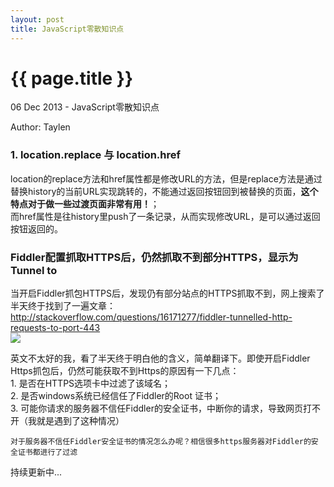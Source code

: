 ```yaml
---
layout: post
title: JavaScript零散知识点
---
```


{{ page.title }}
=================

<p class="meta">06 Dec 2013 - JavaScript零散知识点</p>
<p class="meta">Author: Taylen</p>


<h3>1. location.replace 与 location.href</h3>
<p>
	location的replace方法和href属性都是修改URL的方法，但是replace方法是通过替换history的当前URL实现跳转的，不能通过返回按钮回到被替换的页面，<b>这个特点对于做一些过渡页面非常有用！</b>；<br/>
	而href属性是往history里push了一条记录，从而实现修改URL，是可以通过返回按钮返回的。
	
</p>

<h3>Fiddler配置抓取HTTPS后，仍然抓取不到部分HTTPS，显示为Tunnel to</h3>
<p>
	当开启Fiddler抓包HTTPS后，发现仍有部分站点的HTTPS抓取不到，网上搜索了半天终于找到了一遍文章：<br/>
	<a href="http://stackoverflow.com/questions/16171277/fiddler-tunnelled-http-requests-to-port-443" target="_blank">http://stackoverflow.com/questions/16171277/fiddler-tunnelled-http-requests-to-port-443</a><br/>
	<img src="{{site.baseurl}}/images/fiddler/https.png"/>
</p>
<p>
	英文不太好的我，看了半天终于明白他的含义，简单翻译下。即使开启Fiddler Https抓包后，仍然可能获取不到Https的原因有一下几点：<br/>
	1. 是否在HTTPS选项卡中过滤了该域名；<br/>
	2. 是否windows系统已经信任了Fiddler的Root 证书；<br/>
	3. 可能你请求的服务器不信任Fiddler的安全证书，中断你的请求，导致网页打不开（我就是遇到了这种情况）<br/>

	对于服务器不信任Fiddler安全证书的情况怎么办呢？相信很多https服务器对Fiddler的安全证书都进行了过滤
</p>

<p>
	持续更新中...
</p>


